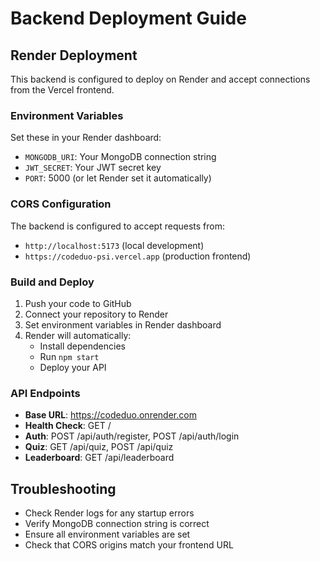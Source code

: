 # Backend Deployment Guide

## Render Deployment

This backend is configured to deploy on Render and accept connections from the Vercel frontend.

### Environment Variables

Set these in your Render dashboard:
- `MONGODB_URI`: Your MongoDB connection string
- `JWT_SECRET`: Your JWT secret key
- `PORT`: 5000 (or let Render set it automatically)

### CORS Configuration

The backend is configured to accept requests from:
- `http://localhost:5173` (local development)
- `https://codeduo-psi.vercel.app` (production frontend)

### Build and Deploy

1. Push your code to GitHub
2. Connect your repository to Render
3. Set environment variables in Render dashboard
4. Render will automatically:
   - Install dependencies
   - Run `npm start`
   - Deploy your API

### API Endpoints

- **Base URL**: https://codeduo.onrender.com
- **Health Check**: GET /
- **Auth**: POST /api/auth/register, POST /api/auth/login
- **Quiz**: GET /api/quiz, POST /api/quiz
- **Leaderboard**: GET /api/leaderboard

## Troubleshooting

- Check Render logs for any startup errors
- Verify MongoDB connection string is correct
- Ensure all environment variables are set
- Check that CORS origins match your frontend URL
